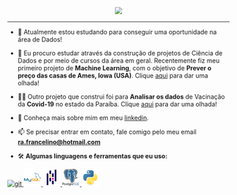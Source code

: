 <p align="center"> 
  <img src="https://github.com/RaFrancelino/RaFrancelino/blob/main/assets/header-github.gif" width="1000">
</p>

<!--
How to make the bio gif ?
💜 Thanks to [matyo91](https://github.com/matyo91)

I made my with https://codesandbox.io/s/github-profile-2ijk7
Then i recorded my screen to gif on Mac with Quicktime  and save result to [assets/github.mov](assets/github.mov)
This [GIF converter](https://ezgif.com/video-to-gif) help me to create a dedicated command that convert MOV to GIF.
Then i save result to [assets/github.gif](assets/github.gif)
-->
***

- 🔭 Atualmente estou estudando para conseguir uma oportunidade na área de Dados!
- 🌱 Eu procuro estudar através da construção de projetos de Ciência de Dados e por meio de cursos da área em geral. Recentemente fiz meu primeiro projeto de **Machine Learning**, com o objetivo de **Prever o preço das casas de Ames, Iowa (USA)**. Clique [aqui](https://github.com/RaFrancelino/House_Prices) para dar uma olhada!
- 👨‍💻 Outro projeto que construi foi para **Analisar os dados** de Vacinação da **Covid-19** no estado da Paraíba. 
  Clique [aqui](https://github.com/RaFrancelino/Data_Analysis_Covid19) para dar uma olhada!

- 📄 Conheça mais sobre mim em meu [linkedin](https://www.linkedin.com/in/raissa-francelino/).
- 📫 Se precisar entrar em contato, fale comigo pelo meu email **ra.francelino@hotmail.com**
- 🛠️ **Algumas linguagens e ferramentas que eu uso:**

<p align="left"> <a href="https://git-scm.com/" target="_blank" rel="noreferrer"> <img src="https://www.vectorlogo.zone/logos/git-scm/git-scm-icon.svg" alt="git" width="40" height="40"/> </a> <a href="https://www.mysql.com/" target="_blank" rel="noreferrer"> <img src="https://raw.githubusercontent.com/devicons/devicon/master/icons/mysql/mysql-original-wordmark.svg" alt="mysql" width="40" height="40"/> </a> <a href="https://pandas.pydata.org/" target="_blank" rel="noreferrer"> <img src="https://raw.githubusercontent.com/devicons/devicon/2ae2a900d2f041da66e950e4d48052658d850630/icons/pandas/pandas-original.svg" alt="pandas" width="40" height="40"/> </a> <a href="https://www.postgresql.org" target="_blank" rel="noreferrer"> <img src="https://raw.githubusercontent.com/devicons/devicon/master/icons/postgresql/postgresql-original-wordmark.svg" alt="postgresql" width="40" height="40"/> </a> <a href="https://www.python.org" target="_blank" rel="noreferrer"> <img src="https://raw.githubusercontent.com/devicons/devicon/master/icons/python/python-original.svg" alt="python" width="40" height="40"/> </a> </p>

